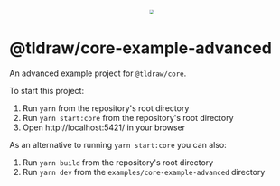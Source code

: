 <div style="text-align: center; transform: scale(.5);">
  <img src="https://github.com/tldraw/tldraw/raw/main/assets/card-repo.png"/>
</div>

# @tldraw/core-example-advanced

An advanced example project for `@tldraw/core`.

To start this project:

1. Run `yarn` from the repository's root directory
2. Run `yarn start:core` from the repository's root directory
3. Open http://localhost:5421/ in your browser

As an alternative to running `yarn start:core` you can also:

1. Run `yarn build` from the repository's root directory
2. Run `yarn dev` from the `examples/core-example-advanced` directory
